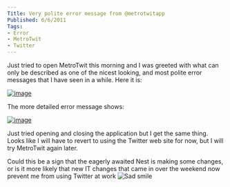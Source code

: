 ```yaml
---
Title: Very polite error message from @metrotwitapp
Published: 6/6/2011
Tags:
- Error
- MetroTwit
- Twitter
---
```


Just tried to open MetroTwit this morning and I was greeted with what can only be described as one of the nicest looking, and most polite error messages that I have seen in a while. Here it is:

[![image](http://www.gep13.co.uk/blog/wp-content/uploads/2011/06/image_thumb.png)](http://www.gep13.co.uk/blog/wp-content/uploads/2011/06/image.png)

The more detailed error message shows:

[![image](http://www.gep13.co.uk/blog/wp-content/uploads/2011/06/image_thumb1.png)](http://www.gep13.co.uk/blog/wp-content/uploads/2011/06/image1.png)

Just tried opening and closing the application but I get the same thing. Looks like I will have to revert to using the Twitter web site for now, but I will try MetroTwit again later.

Could this be a sign that the eagerly awaited Nest is making some changes, or is it more likely that new IT changes that came in over the weekend now prevent me from using Twitter at work ![Sad smile](http://www.gep13.co.uk/blog/wp-content/uploads/2011/06/wlEmoticon-sadsmile.png)
